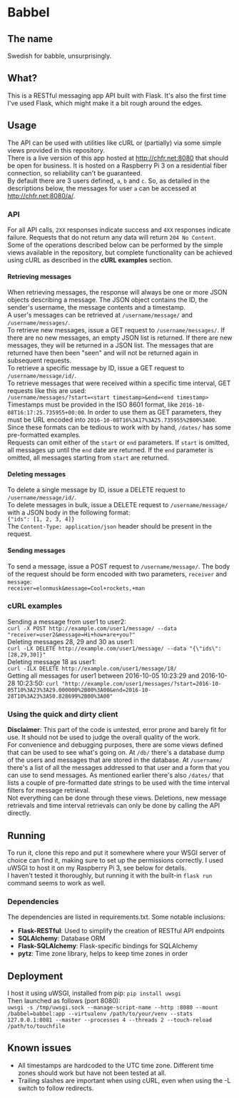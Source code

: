 # Babbel
## The name
Swedish for babble, unsurprisingly.
## What?
This is a RESTful messaging app API built with Flask. It's also the first time I've used Flask, which might make it a bit rough around the edges.  

## Usage
The API can be used with utilities like cURL or (partially) via some simple views provided in this repository.  
There is a live version of this app hosted at http://chfr.net:8080 that should be open for business. It is hosted on a Raspberry Pi 3 on a residential fiber connection, so reliability can't be guaranteed.  
By default there are 3 users defined, ``a``, ``b`` and ``c``. So, as detailed in the descriptions below, the messages for user ``a`` can be accessed at http://chfr.net:8080/a/.

### API
For all API calls, ``2XX`` responses indicate success and ``4XX`` responses indicate failure. Requests that do not return any data will return ``204 No Content``.  
Some of the operations described below can be performed by the simple views available in the repository, but complete functionality can be achieved using cURL as described in the **cURL examples** section.
#### Retrieving messages
When retrieving messages, the response will always be one or more JSON objects describing a message. The JSON object contains the ID, the sender's username, the message contents and a timestamp.  
A user's messages can be retrieved at ``/username/message/`` and ``/username/messages/``.  
To retrieve new messages, issue a GET request to ``/username/messages/``. If there are no new messages, an empty JSON list is returned. If there are new messages, they will be returned in a JSON list. The messages that are returned have then been "seen" and will not be returned again in subsequent requests.  
To retrieve a specific message by ID, issue a GET request to ``/username/message/id/``.  
To retrieve messages that were received within a specific time interval, GET requests like this are used:  
``/username/messages/?start=<start timestamp>&end=<end timestamp>``  
Timestamps must be provided in the ISO 8601 format, like ``2016-10-08T16:17:25.735955+00:00``. In order to use them as GET parameters, they must be URL encoded into ``2016-10-08T16%3A17%3A25.735955%2B00%3A00``. Since these formats can be tedious to work with by hand,  ``/dates/`` has some pre-formatted examples.  
Requests can omit either of the ``start`` or ``end`` parameters. If ``start`` is omitted, all messages up until the ``end`` date are returned. If the ``end`` parameter is omitted, all messages starting from ``start`` are returned.
#### Deleting messages
To delete a single message by ID, issue a DELETE request to ``/username/message/id/``.  
To delete messages in bulk, issue a DELETE request to ``/username/message/`` with a JSON body in the following format:  
``{"ids": [1, 2, 3, 4]}``  
The ``Content-Type: application/json`` header should be present in the request.
#### Sending messages
To send a message, issue a POST request to ``/username/message/``. The body of the request should be form encoded with two parameters, ``receiver`` and ``message``:  
``receiver=elonmusk&message=Cool+rockets,+man``  
### cURL examples
Sending a message from user1 to user2:  
``curl -X POST http://example.com/user1/message/ --data "receiver=user2&message=Hi+how+are+you?"``  
Deleting messages 28, 29 and 30 as user1:  
``curl -LX DELETE http://example.com/user1/message/ --data "{\"ids\": [28,29,30]}"``  
Deleting message 18 as user1:  
``curl -ILX DELETE http://example.com/user1/message/18/``  
Getting all messages for user1 between 2016-10-05 10:23:29 and 2016-10-28 10:23:50:
``curl "http://example.com/user1/messages/?start=2016-10-05T10%3A23%3A29.000000%2B00%3A00&end=2016-10-28T10%3A23%3A50.828699%2B00%3A00"``
### Using the quick and dirty client
**Disclaimer**: This part of the code is untested, error prone and barely fit for use. It should not be used to judge the overall quality of the work.  
For convenience and debugging purposes, there are some views defined that can be used to see what's going on. At ``/db/`` there's a database dump of the users and messages that are stored in the database. At ``/username/`` there's a list of all the messages addressed to that user and a form that you can use to send messages. As mentioned earlier there's also ``/dates/`` that lists a couple of pre-formatted date strings to be used with the time interval filters for message retrieval.  
Not everything can be done through these views. Deletions, new message retrievals and time interval retrievals can only be done by calling the API directly.

## Running
To run it, clone this repo and put it somewhere where your WSGI server of choice can find it, making sure to set up the permissions correctly.
I used uWSGI to host it on my Raspberry Pi 3, see below for details.  
I haven't tested it thoroughly, but running it with the built-in ``flask run`` command seems to work as well. 

### Dependencies
The dependencies are listed in requirements.txt. Some notable inclusions:

* **Flask-RESTful**: Used to simplify the creation of RESTful API endpoints
* **SQLAlchemy**: Database ORM
* **Flask-SQLAlchemy**: Flask-specific bindings for SQLAlchemy
* **pytz**: Time zone library, helps to keep time zones in order

## Deployment
I host it using uWSGI, installed from pip:
``pip install uwsgi``  
Then launched as follows (port 8080):  
``uwsgi -s /tmp/uwsgi.sock --manage-script-name --http :8080 --mount /babbel=babbel:app --virtualenv /path/to/your/venv --stats 127.0.0.1:8081 --master --processes 4 --threads 2 --touch-reload /path/to/touchfile``  

## Known issues

* All timestamps are hardcoded to the UTC time zone. Different time zones should work but have not been tested at all.
* Trailing slashes are important when using cURL, even when using the -L switch to follow redirects.


